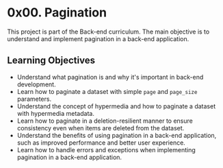 # 0x00. Pagination

This project is part of the Back-end curriculum. The main objective is to understand and implement pagination in a back-end application.

## Learning Objectives

- Understand what pagination is and why it's important in back-end development.
- Learn how to paginate a dataset with simple `page` and `page_size` parameters.
- Understand the concept of hypermedia and how to paginate a dataset with hypermedia metadata.
- Learn how to paginate in a deletion-resilient manner to ensure consistency even when items are deleted from the dataset.
- Understand the benefits of using pagination in a back-end application, such as improved performance and better user experience.
- Learn how to handle errors and exceptions when implementing pagination in a back-end application.
